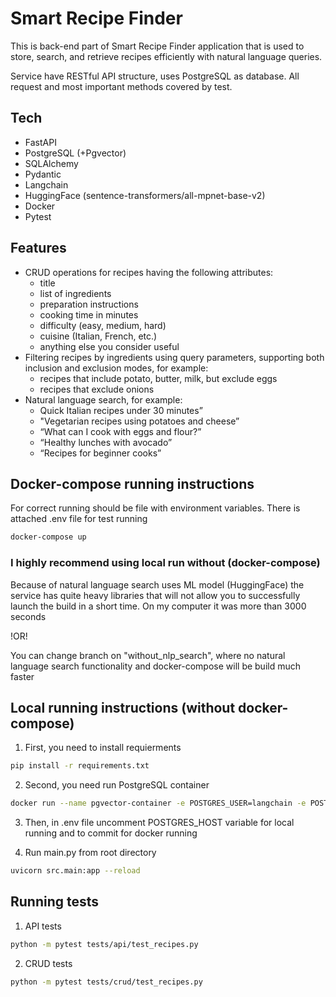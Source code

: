 
# Smart Recipe Finder


This is back-end part of Smart Recipe Finder application that is used to store, search, and retrieve recipes efficiently with natural language queries. 

Service have RESTful API structure, uses PostgreSQL as database. All request and most important methods covered by test.

## Tech

 - FastAPI
 - PostgreSQL (+Pgvector)
 - SQLAlchemy
 - Pydantic
 - Langchain
 - HuggingFace (sentence-transformers/all-mpnet-base-v2)
 - Docker
 - Pytest

## Features
 - CRUD operations for recipes having the following attributes:
   - title
   - list of ingredients
   - preparation instructions
   - cooking time in minutes
   - difficulty (easy, medium, hard)
   - cuisine (Italian, French, etc.)
   - anything else you consider useful
 - Filtering recipes by ingredients using query parameters, supporting both inclusion and exclusion modes, for example:
   - recipes that include potato, butter, milk, but exclude eggs
   - recipes that exclude onions
 - Natural language search, for example:
   - Quick Italian recipes under 30 minutes”
   - "Vegetarian recipes using potatoes and cheese”
   - “What can I cook with eggs and flour?”
   - “Healthy lunches with avocado”
   - “Recipes for beginner cooks”

## Docker-compose running instructions

For correct running should be file with environment variables. There is attached .env file for test running

```sh
docker-compose up
```

### I highly recommend using local run without (docker-compose)
Because of natural language search uses ML model (HuggingFace)  the service has quite heavy libraries that will not allow you to successfully launch the build in a short time. On my computer it was more than 3000 seconds 

!OR! 

You can change branch on "without_nlp_search", where no natural language search functionality and docker-compose will be build much faster

## Local running instructions (without docker-compose)

 1. First, you need to install requierments

 
 ```sh
pip install -r requirements.txt
```
 2. Second, you need run PostgreSQL container 

 
 ```sh
docker run --name pgvector-container -e POSTGRES_USER=langchain -e POSTGRES_PASSWORD=langchain -e POSTGRES_DB=langchain -p 6024:5432 -d pgvector/pgvector:pg16
```
 3. Then, in .env file uncomment POSTGRES_HOST variable for local running and to commit for docker running

 4. Run main.py from root directory
```sh
uvicorn src.main:app --reload
```

## Running tests

1. API tests

```sh
python -m pytest tests/api/test_recipes.py
```
2. CRUD tests
```sh
python -m pytest tests/crud/test_recipes.py
```